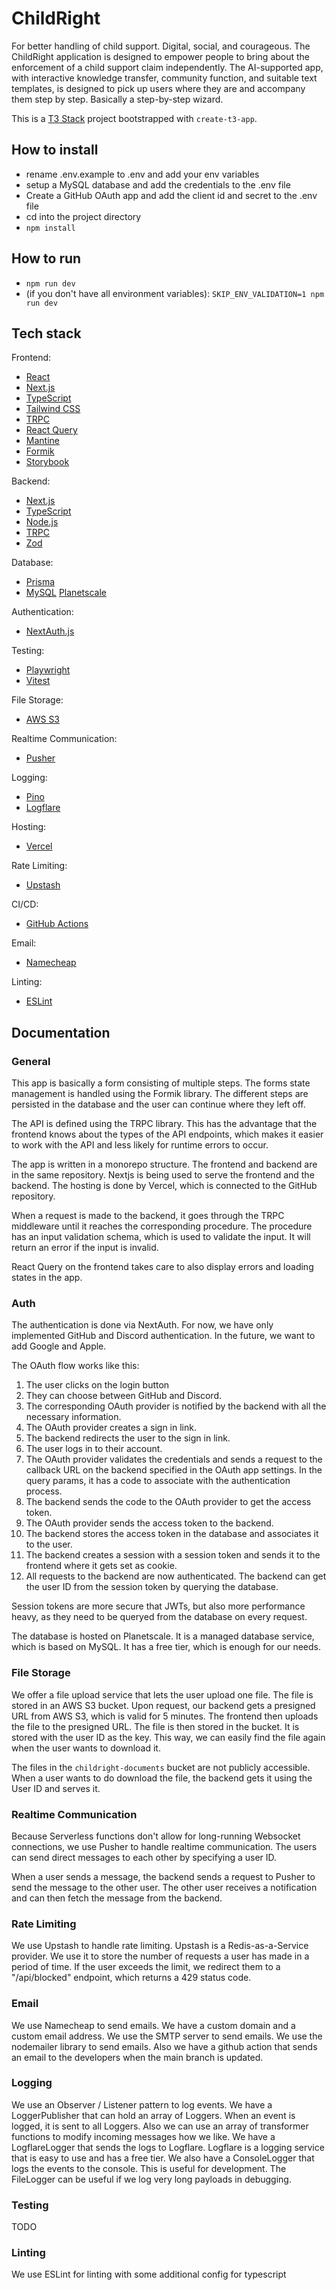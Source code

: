 # ChildRight

For better handling of child support. Digital, social, and courageous. The ChildRight application is designed to empower people to bring about the enforcement of a child support claim independently. The AI-supported app, with interactive knowledge transfer, community function, and suitable text templates, is designed to pick up users where they are and accompany them step by step. Basically a step-by-step wizard.

This is a [T3 Stack](https://create.t3.gg/) project bootstrapped with `create-t3-app`.

## How to install

* rename .env.example to .env and add your env variables
* setup a MySQL database and add the credentials to the .env file
* Create a GitHub OAuth app and add the client id and secret to the .env file
* cd into the project directory
* `npm install`

## How to run
* `npm run dev`
* (if you don't have all environment variables):  `SKIP_ENV_VALIDATION=1 npm run dev`

## Tech stack

Frontend:
* [React](https://reactjs.org/)
* [Next.js](https://nextjs.org/)
* [TypeScript](https://www.typescriptlang.org/)
* [Tailwind CSS](https://tailwindcss.com/)
* [TRPC](https://trpc.io/)
* [React Query](https://react-query.tanstack.com/)
* [Mantine](https://mantine.dev/)
* [Formik](https://formik.org/)
* [Storybook](https://storybook.js.org/)

Backend:
* [Next.js](https://nextjs.org/)
* [TypeScript](https://www.typescriptlang.org/)
* [Node.js](https://nodejs.org/en/)
* [TRPC](https://trpc.io/)
* [Zod](https://github.com/colinhacks/zod)

Database:
* [Prisma](https://www.prisma.io/)
* [MySQL](https://www.mysql.com/)
[Planetscale](https://planetscale.com/)

Authentication:
* [NextAuth.js](https://next-auth.js.org/)

Testing:
* [Playwright](https://playwright.dev/)
* [Vitest](https://vitest.dev/)

File Storage:
* [AWS S3](https://aws.amazon.com/s3/)

Realtime Communication:
* [Pusher](https://pusher.com/)

Logging:
* [Pino](https://getpino.io/)
* [Logflare](https://logflare.app/)

Hosting:
* [Vercel](https://vercel.com/)

Rate Limiting:
* [Upstash](https://upstash.com/)

CI/CD:
* [GitHub Actions](https://github.com/features/actions)

Email:
* [Namecheap](https://www.namecheap.com/)

Linting:
* [ESLint](https://eslint.org/)

## Documentation


### General

This app is basically a form consisting of multiple steps.
The forms state management is handled using the Formik library.
The different steps are persisted in the database and the user can continue where they left off.

The API is defined using the TRPC library.
This has the advantage that the frontend knows about the types of the API endpoints, which makes it easier to work with the API and less likely for runtime errors to occur.

The app is written in a monorepo structure. The frontend and backend are in the same repository.
Nextjs is being used to serve the frontend and the backend.
The hosting is done by Vercel, which is connected to the GitHub repository.

When a request is made to the backend, it goes through the TRPC middleware until it reaches the corresponding procedure.
The procedure has an input validation schema, which is used to validate the input. It will return an error if the input is invalid.

React Query on the frontend takes care to also display errors and loading states in the app.


### Auth

The authentication is done via NextAuth. For now, we have only implemented GitHub and Discord authentication. In the future, we want to add Google and Apple. 

The OAuth flow works like this:

1. The user clicks on the login button
2. They can choose between GitHub and Discord.
3. The corresponding OAuth provider is notified by the backend with all the necessary information.
4. The OAuth provider creates a sign in link.
5. The backend redirects the user to the sign in link.
6. The user logs in to their account.
7. The OAuth provider validates the credentials and sends a request to the callback URL on the backend specified in the OAuth app settings. In the query params, it has a code to associate with the authentication process.
8. The backend sends the code to the OAuth provider to get the access token.
9. The OAuth provider sends the access token to the backend.
10. The backend stores the access token in the database and associates it to the user.
11. The backend creates a session with a session token and sends it to the frontend where it gets set as cookie.
12. All requests to the backend are now authenticated. The backend can get the user ID from the session token by querying the database.
    
Session tokens are more secure that JWTs, but also more performance heavy, as they need to be queryed from the database on every request.

The database is hosted on Planetscale. It is a managed database service, which is based on MySQL. It has a free tier, which is enough for our needs.

### File Storage

We offer a file upload service that lets the user upload one file. The file is stored in an AWS S3 bucket. Upon request, our backend gets a presigned URL from AWS S3, which is valid for 5 minutes. The frontend then uploads the file to the presigned URL. The file is then stored in the bucket. It is stored with the user ID as the key. This way, we can easily find the file again when the user wants to download it.

The files in the `childright-documents` bucket are not publicly accessible. When a user wants to do download the file, the backend gets it using the User ID and serves it.

### Realtime Communication

Because Serverless functions don't allow for long-running Websocket connections, we use Pusher to handle realtime communication. The users can send direct messages to each other by specifying a user ID.

When a user sends a message, the backend sends a request to Pusher to send the message to the other user. The other user receives a notification and can then fetch the message from the backend.

### Rate Limiting

We use Upstash to handle rate limiting. Upstash is a Redis-as-a-Service provider. We use it to store the number of requests a user has made in a period of time. If the user exceeds the limit, we redirect them to a "/api/blocked" endpoint, which returns a 429 status code.

### Email

We use Namecheap to send emails. We have a custom domain and a custom email address. We use the SMTP server to send emails. We use the nodemailer library to send emails.
Also we have a github action that sends an email to the developers when the main branch is updated.

### Logging
We use an Observer / Listener pattern to log events. We have a LoggerPublisher that can hold an array of Loggers. When an event is logged, it is sent to all Loggers. Also we can use an array of transformer functions to modify incoming messages how we like. We have a LogflareLogger that sends the logs to Logflare. Logflare is a logging service that is easy to use and has a free tier. We also have a ConsoleLogger that logs the events to the console. This is useful for development. The FileLogger can be useful if we log very long payloads in debugging.

### Testing
TODO

### Linting
We use ESLint for linting with some additional config for typescript


